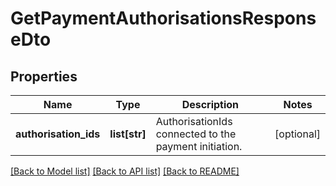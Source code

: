 # GetPaymentAuthorisationsResponseDto

## Properties
Name | Type | Description | Notes
------------ | ------------- | ------------- | -------------
**authorisation_ids** | **list[str]** | AuthorisationIds connected to the payment initiation. | [optional] 

[[Back to Model list]](../README.md#documentation-for-models) [[Back to API list]](../README.md#documentation-for-api-endpoints) [[Back to README]](../README.md)


